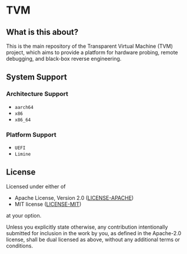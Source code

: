 # TVM

## What is this about?

This is the main repository of the Transparent Virtual Machine (TVM) project, which aims to
provide a platform for hardware probing, remote debugging, and black-box reverse engineering.

## System Support

### Architecture Support

- `aarch64`
- `x86`
- `x86_64`

### Platform Support

- `UEFI`
- `Limine`

## License

Licensed under either of

- Apache License, Version 2.0 ([LICENSE-APACHE](LICENSE-APACHE))
- MIT license ([LICENSE-MIT](LICENSE-MIT))

at your option.

Unless you explicitly state otherwise, any contribution intentionally submitted for inclusion
in the work by you, as defined in the Apache-2.0 license, shall be dual licensed as above, without
any additional terms or conditions.
